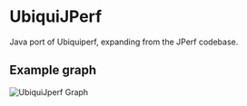 UbiquiJPerf
===========

Java port of Ubiquiperf, expanding from the JPerf codebase.

## Example graph

![UbiquiJperf Graph](https://raw.github.com/gillespiem/UbiquiJPerf/master/images/UbiquiJPerf.png)

